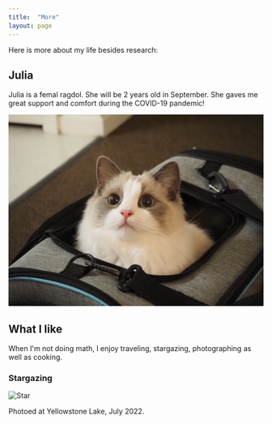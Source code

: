 ```yaml
---
title:  "More"
layout: page
---
```


Here is more about my life besides research: 


## Julia 

Julia is a femal ragdol.  She will be 2 years old in September. She gaves me great support and comfort during the COVID-19 pandemic!

![Julia](/fig/julia1.jpg)

## What I like

When I'm not doing math, I enjoy traveling, stargazing, photographing as well as cooking.

### Stargazing 

![Star](/fig/star.jpg)

Photoed at Yellowstone Lake, July 2022.


